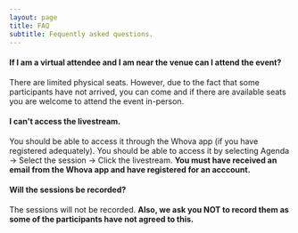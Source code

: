 ```yaml
---
layout: page
title: FAQ
subtitle: Fequently asked questions.
---
```


#### If I am a virtual attendee and I am near the venue can I attend the event?
There are limited physical seats. However, due to the fact that some participants have not arrived, you can come and if there are available seats you are welcome to attend the event in-person.

#### I can't access the livestream.
You should be able to access it through the Whova app (if you have registered adequately). You should be able to access it by selecting Agenda -> Select the session -> Click the livestream. <strong>You must have received an email from the Whova app and have registered for an acccount.</strong>

#### Will the sessions be recorded?
The sessions will not be recorded. <strong>Also, we ask you NOT to record them as some of the participants have not agreed to this.</strong>
